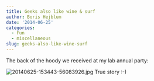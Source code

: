 ```yaml
---
title: Geeks also like wine & surf
author: Boris Hejblum
date: '2014-06-25'
categories:
  - Fun
  - miscellaneous
slug: geeks-also-like-wine-surf
---
```


The back of the hoody we received at my lab annual party:

![20140625-153443-56083926.jpg](https://borishejblum.files.wordpress.com/2014/06/20140625-153443-56083926.jpg)
True story :-)
